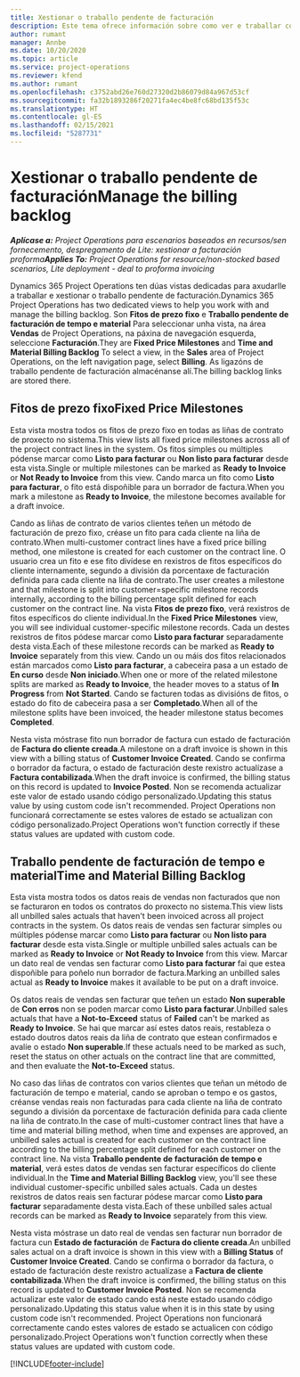 ```yaml
---
title: Xestionar o traballo pendente de facturación
description: Este tema ofrece información sobre como ver e traballar co traballo pendente de facturación en Project Operations.
author: rumant
manager: Annbe
ms.date: 10/20/2020
ms.topic: article
ms.service: project-operations
ms.reviewer: kfend
ms.author: rumant
ms.openlocfilehash: c3752abd26e760d27320d2b86079d84a967d53cf
ms.sourcegitcommit: fa32b1893286f20271fa4ec4be8fc68bd135f53c
ms.translationtype: HT
ms.contentlocale: gl-ES
ms.lasthandoff: 02/15/2021
ms.locfileid: "5287731"
---
```

# <a name="manage-the-billing-backlog"></a><span data-ttu-id="8bf66-103">Xestionar o traballo pendente de facturación</span><span class="sxs-lookup"><span data-stu-id="8bf66-103">Manage the billing backlog</span></span>

<span data-ttu-id="8bf66-104">_**Aplícase a:** Project Operations para escenarios baseados en recursos/sen fornecemento, despregamento de Lite: xestionar a facturación proforma_</span><span class="sxs-lookup"><span data-stu-id="8bf66-104">_**Applies To:** Project Operations for resource/non-stocked based scenarios, Lite deployment - deal to proforma invoicing_</span></span>

<span data-ttu-id="8bf66-105">Dynamics 365 Project Operations ten dúas vistas dedicadas para axudarlle a traballar e xestionar o traballo pendente de facturación.</span><span class="sxs-lookup"><span data-stu-id="8bf66-105">Dynamics 365 Project Operations has two dedicated views to help you work with and manage the billing backlog.</span></span> <span data-ttu-id="8bf66-106">Son **Fitos de prezo fixo** e **Traballo pendente de facturación de tempo e material** Para seleccionar unha vista, na área **Vendas** de Project Operations, na páxina de navegación esquerda, seleccione **Facturación**.</span><span class="sxs-lookup"><span data-stu-id="8bf66-106">They are **Fixed Price Milestones** and **Time and Material Billing Backlog** To select a view, in the **Sales** area of Project Operations, on the left navigation page, select **Billing**.</span></span> <span data-ttu-id="8bf66-107">As ligazóns de traballo pendente de facturación almacénanse alí.</span><span class="sxs-lookup"><span data-stu-id="8bf66-107">The billing backlog links are stored there.</span></span>

## <a name="fixed-price-milestones"></a><span data-ttu-id="8bf66-108">Fitos de prezo fixo</span><span class="sxs-lookup"><span data-stu-id="8bf66-108">Fixed Price Milestones</span></span>

<span data-ttu-id="8bf66-109">Esta vista mostra todos os fitos de prezo fixo en todas as liñas de contrato de proxecto no sistema.</span><span class="sxs-lookup"><span data-stu-id="8bf66-109">This view lists all fixed price milestones across all of the project contract lines in the system.</span></span> <span data-ttu-id="8bf66-110">Os fitos simples ou múltiples pódense marcar como **Listo para facturar** ou **Non listo para facturar** desde esta vista.</span><span class="sxs-lookup"><span data-stu-id="8bf66-110">Single or multiple milestones can be marked as **Ready to Invoice** or **Not Ready to Invoice** from this view.</span></span> <span data-ttu-id="8bf66-111">Cando marca un fito como **Listo para facturar**, o fito está dispoñible para un borrador de factura.</span><span class="sxs-lookup"><span data-stu-id="8bf66-111">When you mark a milestone as **Ready to Invoice**, the milestone becomes available for a draft invoice.</span></span>

<span data-ttu-id="8bf66-112">Cando as liñas de contrato de varios clientes teñen un método de facturación de prezo fixo, créase un fito para cada cliente na liña de contrato.</span><span class="sxs-lookup"><span data-stu-id="8bf66-112">When multi-customer contract lines have a fixed price billing method, one milestone is created for each customer on the contract line.</span></span> <span data-ttu-id="8bf66-113">O usuario crea un fito e ese fito divídese en rexistros de fitos específicos do cliente internamente, segundo a división da porcentaxe de facturación definida para cada cliente na liña de contrato.</span><span class="sxs-lookup"><span data-stu-id="8bf66-113">The user creates a milestone and that milestone is split into customer=specific milestone records internally, according to the billing percentage split defined for each customer on the contract line.</span></span> <span data-ttu-id="8bf66-114">Na vista **Fitos de prezo fixo**, verá rexistros de fitos específicos do cliente individual.</span><span class="sxs-lookup"><span data-stu-id="8bf66-114">In the **Fixed Price Milestones** view, you will see individual customer-specific milestone records.</span></span> <span data-ttu-id="8bf66-115">Cada un destes rexistros de fitos pódese marcar como **Listo para facturar** separadamente desta vista.</span><span class="sxs-lookup"><span data-stu-id="8bf66-115">Each of these milestone records can be marked as **Ready to Invoice** separately from this view.</span></span> <span data-ttu-id="8bf66-116">Cando un ou máis dos fitos relacionados están marcados como **Listo para facturar**, a cabeceira pasa a un estado de **En curso** desde **Non iniciado**.</span><span class="sxs-lookup"><span data-stu-id="8bf66-116">When one or more of the related milestone splits are marked as **Ready to Invoice**, the header moves to a status of **In Progress** from **Not Started**.</span></span> <span data-ttu-id="8bf66-117">Cando se facturen todas as divisións de fitos, o estado do fito de cabeceira pasa a ser **Completado**.</span><span class="sxs-lookup"><span data-stu-id="8bf66-117">When all of the milestone splits have been invoiced, the header milestone status becomes **Completed**.</span></span>

<span data-ttu-id="8bf66-118">Nesta vista móstrase fito nun borrador de factura cun estado de facturación de **Factura do cliente creada**.</span><span class="sxs-lookup"><span data-stu-id="8bf66-118">A milestone on a draft invoice is shown in this view with a billing status of **Customer Invoice Created**.</span></span> <span data-ttu-id="8bf66-119">Cando se confirma o borrador da factura, o estado de facturación deste rexistro actualízase a **Factura contabilizada**.</span><span class="sxs-lookup"><span data-stu-id="8bf66-119">When the draft invoice is confirmed, the billing status on this record is updated to **Invoice Posted**.</span></span> <span data-ttu-id="8bf66-120">Non se recomenda actualizar este valor de estado usando código personalizado.</span><span class="sxs-lookup"><span data-stu-id="8bf66-120">Updating this status value by using custom code isn't recommended.</span></span> <span data-ttu-id="8bf66-121">Project Operations non funcionará correctamente se estes valores de estado se actualizan con código personalizado.</span><span class="sxs-lookup"><span data-stu-id="8bf66-121">Project Operations won't function correctly if these status values are updated with custom code.</span></span>

## <a name="time-and-material-billing-backlog"></a><span data-ttu-id="8bf66-122">Traballo pendente de facturación de tempo e material</span><span class="sxs-lookup"><span data-stu-id="8bf66-122">Time and Material Billing Backlog</span></span>

<span data-ttu-id="8bf66-123">Esta vista mostra todos os datos reais de vendas non facturados que non se facturaron en todos os contratos do proxecto no sistema.</span><span class="sxs-lookup"><span data-stu-id="8bf66-123">This view lists all unbilled sales actuals that haven't been invoiced across all project contracts in the system.</span></span> <span data-ttu-id="8bf66-124">Os datos reais de vendas sen facturar simples ou múltiples pódense marcar como **Listo para facturar** ou **Non listo para facturar** desde esta vista.</span><span class="sxs-lookup"><span data-stu-id="8bf66-124">Single or multiple unbilled sales actuals can be marked as **Ready to Invoice** or **Not Ready to Invoice** from this view.</span></span> <span data-ttu-id="8bf66-125">Marcar un dato real de vendas sen facturar como **Listo para facturar** fai que estea dispoñible para poñelo nun borrador de factura.</span><span class="sxs-lookup"><span data-stu-id="8bf66-125">Marking an unbilled sales actual as **Ready to Invoice** makes it available to be put on a draft invoice.</span></span>

<span data-ttu-id="8bf66-126">Os datos reais de vendas sen facturar que teñen un estado **Non superable** de **Con erros** non se poden marcar como **Listo para facturar**.</span><span class="sxs-lookup"><span data-stu-id="8bf66-126">Unbilled sales actuals that have a **Not-to-Exceed** status of **Failed** can't be marked as **Ready to Invoice**.</span></span> <span data-ttu-id="8bf66-127">Se hai que marcar así estes datos reais, restableza o estado doutros datos reais da liña de contrato que estean confirmados e avalíe o estado **Non superable**.</span><span class="sxs-lookup"><span data-stu-id="8bf66-127">If these actuals need to be marked as such, reset the status on other actuals on the contract line that are committed, and then evaluate the **Not-to-Exceed** status.</span></span>

<span data-ttu-id="8bf66-128">No caso das liñas de contratos con varios clientes que teñan un método de facturación de tempo e material, cando se aproban o tempo e os gastos, créanse vendas reais non facturadas para cada cliente na liña de contrato segundo a división da porcentaxe de facturación definida para cada cliente na liña de contrato.</span><span class="sxs-lookup"><span data-stu-id="8bf66-128">In the case of multi-customer contract lines that have a time and material billing method, when time and expenses are approved, an unbilled sales actual is created for each customer on the contract line according to the billing percentage split defined for each customer on the contract line.</span></span> <span data-ttu-id="8bf66-129">Na vista **Traballo pendente de facturación de tempo e material**, verá estes datos de vendas sen facturar específicos do cliente individual.</span><span class="sxs-lookup"><span data-stu-id="8bf66-129">In the **Time and Material Billing Backlog** view, you'll see these individual customer-specific unbilled sales actuals.</span></span> <span data-ttu-id="8bf66-130">Cada un destes rexistros de datos reais sen facturar pódese marcar como **Listo para facturar** separadamente desta vista.</span><span class="sxs-lookup"><span data-stu-id="8bf66-130">Each of these unbilled sales actual records can be marked as **Ready to Invoice** separately from this view.</span></span>

<span data-ttu-id="8bf66-131">Nesta vista móstrase un dato real de vendas sen facturar nun borrador de factura cun **Estado de facturación** de **Factura do cliente creada**.</span><span class="sxs-lookup"><span data-stu-id="8bf66-131">An unbilled sales actual on a draft invoice is shown in this view with a **Billing Status** of **Customer Invoice Created**.</span></span> <span data-ttu-id="8bf66-132">Cando se confirma o borrador da factura, o estado de facturación deste rexistro actualízase a **Factura de cliente contabilizada**.</span><span class="sxs-lookup"><span data-stu-id="8bf66-132">When the draft invoice is confirmed, the billing status on this record is updated to **Customer Invoice Posted**.</span></span> <span data-ttu-id="8bf66-133">Non se recomenda actualizar este valor de estado cando está neste estado usando código personalizado.</span><span class="sxs-lookup"><span data-stu-id="8bf66-133">Updating this status value when it is in this state by using custom code isn't recommended.</span></span> <span data-ttu-id="8bf66-134">Project Operations non funcionará correctamente cando estes valores de estado se actualicen con código personalizado.</span><span class="sxs-lookup"><span data-stu-id="8bf66-134">Project Operations won't function correctly when these status values are updated with custom code.</span></span>


[!INCLUDE[footer-include](../includes/footer-banner.md)]